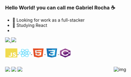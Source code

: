 ### Hello World! you can call me Gabriel Rocha ☕

- 🔭 Looking for work as a full-stacker
- 🌱 Studying React
-
<div>
  <a href="https://github.com/tito-js">
  <img height="180em" src="https://github-readme-stats.vercel.app/api?username=tito-js&show_icons=true&count_private=true&theme=bear"/>
  <img height="180em" src="https://github-readme-stats.vercel.app/api/top-langs/?username=tito-js&layout=compact&theme=bear"/>
</div>
  
  <div style="display: inline_block"><br>
  <img align="center" alt="Rafa-Js" height="30" width="40" src="https://raw.githubusercontent.com/devicons/devicon/master/icons/javascript/javascript-plain.svg">
  <img align="center" alt="Rafa-React" height="30" width="40" src="https://raw.githubusercontent.com/devicons/devicon/master/icons/react/react-original.svg">
  <img align="center" alt="Rafa-HTML" height="30" width="40" src="https://raw.githubusercontent.com/devicons/devicon/master/icons/html5/html5-original.svg">
  <img align="center" alt="Rafa-CSS" height="30" width="40" src="https://raw.githubusercontent.com/devicons/devicon/master/icons/css3/css3-original.svg">
  <img align="center" alt="Rafa-Csharp" height="30" width="40" src="https://raw.githubusercontent.com/devicons/devicon/master/icons/csharp/csharp-original.svg">
</div>
  
  ##
  
  <div>
  <a href="https://www.instagram.com/tito.3am/" target="_blank"><img src="https://img.shields.io/badge/-Instagram-%23E4405F?style=for-the-badge&logo=instagram&logoColor=white" target="_blank"></a>
  <a href = "mailto:gabriel.rrocha23@gmail.com"><img src="https://img.shields.io/badge/-Gmail-%23333?style=for-the-badge&logo=gmail&logoColor=white" target="_blank"></a>
  <a href="https://www.linkedin.com/in/gabriel-ribeiro-rocha-8a5ba723a/" target="_blank"><img src="https://img.shields.io/badge/-LinkedIn-%230077B5?style=for-the-badge&logo=linkedin&logoColor=white" target="_blank"></a> 
    <img align="right" alt="img" height="150" width="150" src="https://cdn.discordapp.com/attachments/1109661395676581991/1109661479310999652/download20230506215318.png"/>
  </div>
